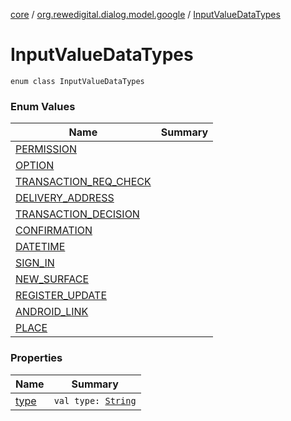 [core](../../index.md) / [org.rewedigital.dialog.model.google](../index.md) / [InputValueDataTypes](./index.md)

# InputValueDataTypes

`enum class InputValueDataTypes`

### Enum Values

| Name | Summary |
|---|---|
| [PERMISSION](-p-e-r-m-i-s-s-i-o-n.md) |  |
| [OPTION](-o-p-t-i-o-n.md) |  |
| [TRANSACTION_REQ_CHECK](-t-r-a-n-s-a-c-t-i-o-n_-r-e-q_-c-h-e-c-k.md) |  |
| [DELIVERY_ADDRESS](-d-e-l-i-v-e-r-y_-a-d-d-r-e-s-s.md) |  |
| [TRANSACTION_DECISION](-t-r-a-n-s-a-c-t-i-o-n_-d-e-c-i-s-i-o-n.md) |  |
| [CONFIRMATION](-c-o-n-f-i-r-m-a-t-i-o-n.md) |  |
| [DATETIME](-d-a-t-e-t-i-m-e.md) |  |
| [SIGN_IN](-s-i-g-n_-i-n.md) |  |
| [NEW_SURFACE](-n-e-w_-s-u-r-f-a-c-e.md) |  |
| [REGISTER_UPDATE](-r-e-g-i-s-t-e-r_-u-p-d-a-t-e.md) |  |
| [ANDROID_LINK](-a-n-d-r-o-i-d_-l-i-n-k.md) |  |
| [PLACE](-p-l-a-c-e.md) |  |

### Properties

| Name | Summary |
|---|---|
| [type](type.md) | `val type: `[`String`](https://kotlinlang.org/api/latest/jvm/stdlib/kotlin/-string/index.html) |
